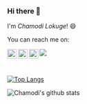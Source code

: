 ### Hi there 👋  

I'm *Chamodi Lokuge*! 😄

You can reach me on:  

<a href="https://www.linkedin.com/in/chamlokuge/">
  <img align="left" alt="Linkedin" width="22px" src="https://cdn.jsdelivr.net/npm/simple-icons@v3/icons/linkedin.svg" />
</a>
<a href="https://www.instagram.com/chamlokuge/">
  <img align="left" alt="Instagram" width="22px" src="https://cdn.jsdelivr.net/npm/simple-icons@v3/icons/instagram.svg" />
</a>
<a href="https://www.facebook.com/chamodi.lokuge/">
  <img align="left" alt=" Facebook" width="22px" src="https://cdn.jsdelivr.net/npm/simple-icons@v3/icons/facebook.svg" />
</a>


![](https://visitor-badge.glitch.me/badge?page_id=chamlokuge)

<br />

[![Top Langs](https://github-readme-stats.vercel.app/api/top-langs/?username=chamlokuge&langs_count=8)](https://github.com/chamlokuge/github-readme-stats) 
 
![Chamodi's github stats](https://github-readme-stats.vercel.app/api?username=chamlokuge&count_private=true&show_icons=true&theme=buefy&hide=issues,contribs)
  

   

<!--
**chamlokuge/chamlokuge** is a ✨ _special_ ✨ repository because its `README.md` (this file) appears on your GitHub profile.

Here are some ideas to get you started:

- 🔭 I’m currently working on ...
- 🌱 I’m currently learning ...
- 👯 I’m looking to collaborate on ...
- 🤔 I’m looking for help with ...
- 💬 Ask me about ...
- 📫 How to reach me: ...
- 😄 Pronouns: ...
- ⚡ Fun fact: ...
-->
